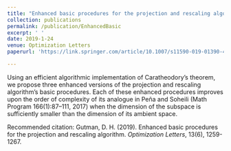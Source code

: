```yaml
---
title: "Enhanced basic procedures for the projection and rescaling algorithm"
collection: publications
permalink: /publication/EnhancedBasic
excerpt: ' '
date: 2019-1-24
venue: Optimization Letters
paperurl: 'https://link.springer.com/article/10.1007/s11590-019-01390-4'

---
```


Using an efficient algorithmic implementation of Caratheodory’s theorem, we propose three enhanced versions of the projection and rescaling algorithm’s basic procedures. Each of these enhanced procedures improves upon the order of complexity of its analogue in Peña and 
Soheili (Math Program 166(1):87–111, 2017) when the dimension of the subspace is sufficiently smaller than the dimension of its ambient space.

Recommended citation: Gutman, D. H. (2019). Enhanced basic procedures for the projection and rescaling algorithm. *Optimization Letters*, 13(6), 1259-1267.
